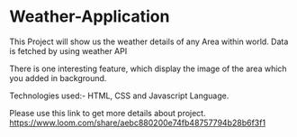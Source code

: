 # Weather-Application
This Project will show us the weather details of any Area within world.
Data is fetched by using weather API

There is one interesting feature, which display the image of the area which you added in background.

Technologies used:-
HTML, CSS and Javascript Language.

Please use this link to get more details about project.
https://www.loom.com/share/aebc880200e74fb48757794b28b6f3f1



